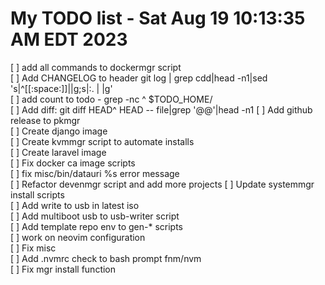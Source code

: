 # My TODO list  -  Sat Aug 19 10:13:35 AM EDT 2023

[ ] add all commands to dockermgr script  
[ ] Add CHANGELOG to header git log | grep cdd|head -n1|sed 's|^[[:space:]]||g;s|:. | |g'  
[ ] add count to todo - grep -nc ^ $TODO_HOME/  
[ ] Add diff: git diff HEAD^ HEAD -- file|grep '@@'|head -n1
[ ] Add github release to pkmgr  
[ ] Create django image  
[ ] Create kvmmgr script to automate installs  
[ ] Create laravel image  
[ ] Fix docker ca image scripts  
[ ] fix misc/bin/datauri %s error message  
[ ] Refactor devenmgr script and add more projects
[ ] Update systemmgr install scripts  
[ ] Add write to usb in latest iso  
[ ] Add multiboot usb to usb-writer script  
[ ] Add template repo env to gen-* scripts  
[ ] work on neovim configuration  
[ ] Fix misc  
[ ] Add .nvmrc check to bash prompt fnm/nvm  
[ ] Fix mgr install function  
